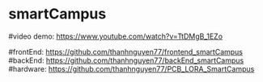 # smartCampus
#video demo: https://www.youtube.com/watch?v=TtDMgB_1EZo 

#frontEnd: https://github.com/thanhnguyen77/frontend_smartCampus
#backEnd: https://github.com/thanhnguyen77/backEnd_smartCampus
#hardware: https://github.com/thanhnguyen77/PCB_LORA_SmartCampus

